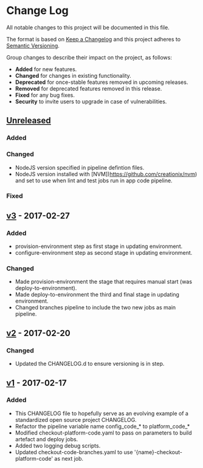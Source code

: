 # Change Log
All notable changes to this project will be documented in this file.

The format is based on [Keep a Changelog](http://keepachangelog.com/)
and this project adheres to [Semantic Versioning](http://semver.org/).

Group changes to describe their impact on the project, as follows:
-  **Added** for new features.
-  **Changed** for changes in existing functionality.
-  **Deprecated** for once-stable features removed in upcoming releases.
-  **Removed** for deprecated features removed in this release.
-  **Fixed** for any bug fixes.
-  **Security** to invite users to upgrade in case of vulnerabilities.

## [Unreleased]
### Added

### Changed
- NodeJS version specified in pipeline defintion files.
- NodeJS version installed with [NVM])https://github.com/creationix/nvm) and set to use when lint and test jobs run in app code pipeline.

### Fixed

## [v3] - 2017-02-27
### Added
- provision-environment step as first stage in updating environment.
- configure-environment step as second stage in updating environment.

### Changed
- Made provision-environment the stage that requires manual start (was deploy-to-environment).
- Made deploy-to-environment the third and final stage in updating environment.
- Changed branches pipeline to include the two new jobs as main pipeline.

## [v2] - 2017-02-20

### Changed
- Updated the CHANGELOG.d to ensure versioning is in step.

## [v1] - 2017-02-17
### Added
- This CHANGELOG file to hopefully serve as an evolving example of a standardized open source project CHANGELOG.
- Refactor the pipeline variable name config_code_* to platform_code_*
- Modified checkout-platform-code.yaml to pass on parameters to build artefact and deploy jobs.
- Added two logging debug scripts.
- Updated checkout-code-branches.yaml to use '{name}-checkout-platform-code' as next job.

[Unreleased]: https://platform.devops.vodafone.com/stash/projects/VFLEAP/repos/vfleap-esim-test-jenkins-job-builder/compare/diff?targetBranch=refs%2Ftags%2FRelease-v3&sourceBranch=refs%2Fheads%2Fmaster&targetRepoId=324

[v1]: https://platform.devops.vodafone.com/stash/projects/VFLEAP/repos/vfleap-esim-test-jenkins-job-builder/compare/diff?targetBranch=refs%2Ftags%2FRelease-v1&sourceBranch=refs%2Ftags%2FRelease-v1&targetRepoId=324

[v2]: https://platform.devops.vodafone.com/stash/projects/VFLEAP/repos/vfleap-esim-test-jenkins-job-builder/compare/diff?targetBranch=refs%2Ftags%2FRelease-v1&sourceBranch=refs%2Ftags%2FRelease-v2&targetRepoId=324

[v3]: https://platform.devops.vodafone.com/stash/projects/VFLEAP/repos/vfleap-esim-test-jenkins-job-builder/compare/diff?targetBranch=refs%2Ftags%2FRelease-v2&sourceBranch=refs%2Ftags%2FRelease-v3&targetRepoId=324
